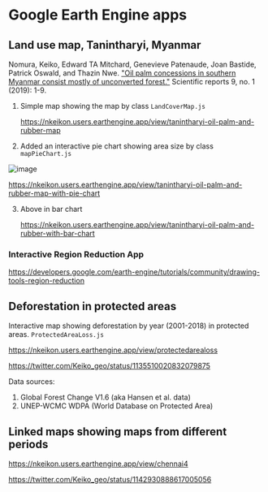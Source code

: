 # Google Earth Engine apps
## Land use map, Tanintharyi, Myanmar 

Nomura, Keiko, Edward TA Mitchard, Genevieve Patenaude, Joan Bastide, Patrick Oswald, and Thazin Nwe. ["Oil palm concessions in southern Myanmar consist mostly of unconverted forest."](https://www.nature.com/articles/s41598-019-48443-3) Scientific reports 9, no. 1 (2019): 1-9.

1. Simple map showing the map by class `LandCoverMap.js`

    https://nkeikon.users.earthengine.app/view/tanintharyi-oil-palm-and-rubber-map

2. Added an interactive pie chart showing area size by class `mapPieChart.js`

![image](https://github.com/nkeikon/earthengine-apps/raw/master/pie.gif)

   https://nkeikon.users.earthengine.app/view/tanintharyi-oil-palm-and-rubber-map-with-pie-chart

3. Above in bar chart

   https://nkeikon.users.earthengine.app/view/tanintharyi-oil-palm-and-rubber-with-bar-chart

### Interactive Region Reduction App

https://developers.google.com/earth-engine/tutorials/community/drawing-tools-region-reduction

## Deforestation in protected areas
Interactive map showing deforestation by year (2001-2018) in protected areas. `ProtectedAreaLoss.js`

https://nkeikon.users.earthengine.app/view/protectedarealoss

https://twitter.com/Keiko_geo/status/1135510020832079875

Data sources:
1. Global Forest Change V1.6 (aka Hansen et al. data)
2. UNEP-WCMC WDPA (World Database on Protected Area)

## Linked maps showing maps from different periods
https://nkeikon.users.earthengine.app/view/chennai4

https://twitter.com/Keiko_geo/status/1142930888617005056
